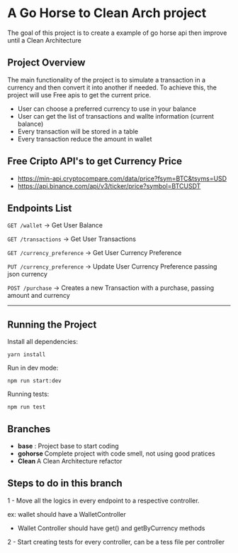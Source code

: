 # A Go Horse to Clean Arch project

The goal of this project is to create a example of go horse api then improve until a Clean Architecture

## Project Overview

The main functionality of the project is to simulate a transaction in a currency and then convert it into another if needed. To achieve this, the project will use Free apis to get the current price.

- User can choose a preferred currency to use in your balance
- User can get the list of transactions and wallte information (current balance)
- Every transaction will be stored in a table
- Every transaction reduce the amount in wallet

## Free Cripto API's to get Currency Price

- https://min-api.cryptocompare.com/data/price?fsym=BTC&tsyms=USD
- https://api.binance.com/api/v3/ticker/price?symbol=BTCUSDT

## Endpoints List

`GET /wallet` -> Get User Balance

`GET /transactions` -> Get User Transactions

`GET /currency_preference` -> Get User Currency Preference

`PUT /currency_preference` -> Update User Currency Preference passing json currency

`POST /purchase` -> Creates a new Transaction with a purchase, passing amount and currency

---

## Running the Project

Install all dependencies:

```
yarn install
```

Run in dev mode:

```
npm run start:dev
```

Running tests:

```
npm run test
```

## Branches

- <b>base</b> : Project base to start coding
- <b> gohorse </b> Complete project with code smell, not using good pratices
- <b> Clean </b> A Clean Architecture refactor

## Steps to do in this branch

1 - Move all the logics in every endpoint to a respective controller.

ex: wallet should have a WalletController

- Wallet Controller should have get() and getByCurrency methods

2 - Start creating tests for every controller, can be a tess file per controller
